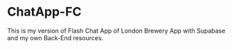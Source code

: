 # ChatApp-FC
This is my version of Flash Chat App of London Brewery App with Supabase and my own Back-End resources.
